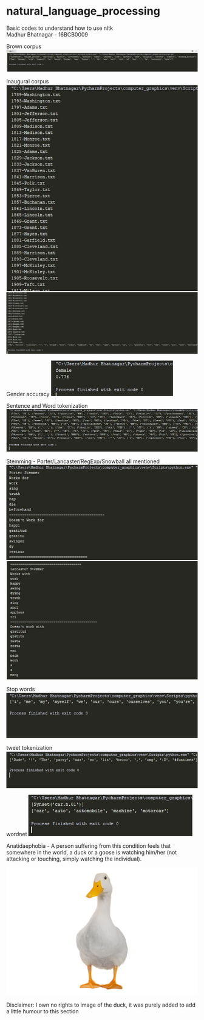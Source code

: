 # natural_language_processing
Basic codes to understand how to use nltk <br>
Madhur Bhatnagar - 16BCB0009

Brown corpus
<img src="https://github.com/maddybhtngr/natural_language_processing/blob/master/brown.png">

Inaugural corpus
<img src="https://github.com/maddybhtngr/natural_language_processing/blob/master/inaugural1.jpg">
<img src="https://github.com/maddybhtngr/natural_language_processing/blob/master/inaugural2.jpg">
    
Gender accuracy
<img src="https://github.com/maddybhtngr/natural_language_processing/blob/master/gen_acc.jpg">
    
Sentence and Word tokenization
<img src="https://github.com/maddybhtngr/natural_language_processing/blob/master/sent_word_token.jpg">
    
Stemming - Porter/Lancaster/RegExp/Snowball all mentioned
<img src="https://github.com/maddybhtngr/natural_language_processing/blob/master/stem1.jpg">
<img src="https://github.com/maddybhtngr/natural_language_processing/blob/master/stem2.jpg">
    
Stop words
<img src="https://github.com/maddybhtngr/natural_language_processing/blob/master/stopwords.jpg">
    
tweet tokenization
<img src="https://github.com/maddybhtngr/natural_language_processing/blob/master/tweet_token.jpg">
    
wordnet
<img src="https://github.com/maddybhtngr/natural_language_processing/blob/master/wordnet.jpg">
    
  
    
    
    
<p>Anatidaephobia - A person suffering from this condition feels that somewhere in the world, a duck or a goose is watching him/her     (not attacking or touching, simply watching the individual). </p>
<img src="https://github.com/maddybhtngr/natural_language_processing/blob/master/duck.png">
<p>Disclaimer: I own no rights to image of the duck, it was purely added to add a little humour to this section</p>

